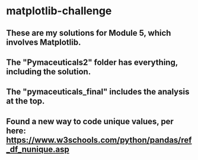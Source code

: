 # matplotlib-challenge

## These are my solutions for Module 5, which involves Matplotlib.
## The "Pymaceuticals2" folder has everything, including the solution.
## The "pymaceuticals_final" includes the analysis at the top. 
## Found a new way to code unique values, per here: https://www.w3schools.com/python/pandas/ref_df_nunique.asp